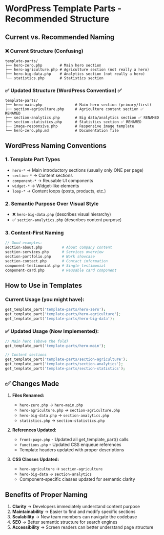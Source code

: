 # WordPress Template Parts - Recommended Structure

## Current vs. Recommended Naming

### ❌ Current Structure (Confusing)
```
template-parts/
├── hero-zero.php        # Main hero section
├── hero-agriculture.php # Agriculture section (not really a hero)
├── hero-big-data.php    # Analytics section (not really a hero)
└── statistics.php       # Statistics section
```

### ✅ Updated Structure (WordPress Convention) ✅
```
template-parts/
├── hero-main.php               # Main hero section (primary/first)
├── section-agriculture.php     # Agriculture content section ✅ RENAMED
├── section-analytics.php       # Big data/analytics section ✅ RENAMED  
├── section-statistics.php      # Statistics section ✅ RENAMED
├── image-responsive.php        # Responsive image template
└── hero-zero.php.md            # Documentation file
```

## WordPress Naming Conventions

### 1. **Template Part Types**
- `hero-*` → Main introductory sections (usually only ONE per page)
- `section-*` → Content sections 
- `component-*` → Reusable UI components
- `widget-*` → Widget-like elements
- `loop-*` → Content loops (posts, products, etc.)

### 2. **Semantic Purpose Over Visual Style**
- ❌ `hero-big-data.php` (describes visual hierarchy)
- ✅ `section-analytics.php` (describes content purpose)

### 3. **Content-First Naming**
```php
// Good examples:
section-about.php         # About company content
section-services.php      # Services overview
section-portfolio.php     # Work showcase
section-contact.php       # Contact information
component-testimonial.php # Single testimonial
component-card.php        # Reusable card component
```

## How to Use in Templates

### Current Usage (you might have):
```php
get_template_part('template-parts/hero-zero');
get_template_part('template-parts/hero-agriculture');
get_template_part('template-parts/hero-big-data');
```

### ✅ Updated Usage (Now Implemented):
```php
// Main hero (above the fold)
get_template_part('template-parts/hero-main');

// Content sections
get_template_part('template-parts/section-agriculture');
get_template_part('template-parts/section-analytics');
get_template_part('template-parts/section-statistics');
```

## ✅ Changes Made

1. **Files Renamed:**
   - `hero-zero.php` → `hero-main.php`
   - `hero-agriculture.php` → `section-agriculture.php`
   - `hero-big-data.php` → `section-analytics.php`
   - `statistics.php` → `section-statistics.php`

2. **References Updated:**
   - `front-page.php` - Updated all get_template_part() calls
   - `functions.php` - Updated CSS enqueue references
   - Template headers updated with proper descriptions

3. **CSS Classes Updated:**
   - `hero-agriculture` → `section-agriculture`
   - `hero-big-data` → `section-analytics`
   - Component-specific classes updated for semantic clarity

## Benefits of Proper Naming

1. **Clarity** → Developers immediately understand content purpose
2. **Maintainability** → Easier to find and modify specific sections
3. **Scalability** → New team members can navigate the codebase
4. **SEO** → Better semantic structure for search engines
5. **Accessibility** → Screen readers can better understand page structure
